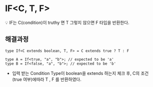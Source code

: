 # IF<C, T, F>

<aside>
💡 IF<C, T, F>는  C(condition)이 truthy 면 T 그렇지 않으면 F 타입을 반환한다.

</aside>

## 해결과정

```tsx
type If<C extends boolean, T, F> = C extends true ? T : F

type A = If<true, "a", "b">; // expected to be 'a'
type B = If<false, "a", "b">; // expected to be 'b'
```

- 입력 받는 Condition Type이 boolean을 extends 하는지 체크 후, C의 조건(true 여부)에따라 T , F 를 반환하였다.